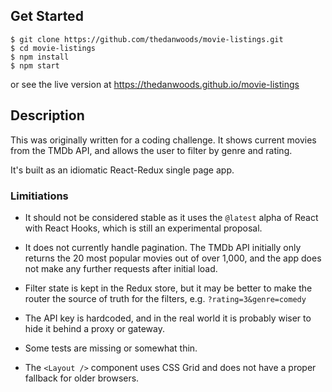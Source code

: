 ## Get Started
```
$ git clone https://github.com/thedanwoods/movie-listings.git
$ cd movie-listings
$ npm install
$ npm start
```
or see the live version at https://thedanwoods.github.io/movie-listings

## Description

This was originally written for a coding challenge. It shows current movies from the TMDb API, and allows the user to filter by genre and rating.

It's built as an idiomatic React-Redux single page app.

### Limitiations

  * It should not be considered stable as it uses the `@latest` alpha of React with React Hooks, which is still an experimental proposal.

  * It does not currently handle pagination. The TMDb API initially only returns the 20 most popular movies out of over 1,000, and the app does not make any further requests after initial load.

  * Filter state is kept in the Redux store, but it may be better to make the router the source of truth for the filters, e.g. `?rating=3&genre=comedy`

  * The API key is hardcoded, and in the real world it is probably wiser to hide it behind a proxy or gateway.

  * Some tests are missing or somewhat thin.

  * The `<Layout />` component uses CSS Grid and does not have a proper fallback for older browsers.
